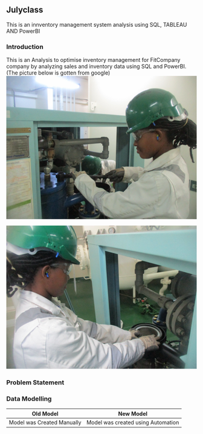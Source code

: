 ## Julyclass
This is an innventory management system analysis using SQL, TABLEAU AND PowerBI
### Introduction
This is an Analysis to optimise inventory management for FitCompany company by analyzing sales and inventory data using SQL and PowerBI.(The picture below is gotten from google)
![](IMG_9698.JPG)

![](IMG_9706.JPG)
### Problem Statement

### Data Modelling

| Old Model | New Model |
| --------- | --------- |
| Model was Created Manually | Model was created using Automation |




